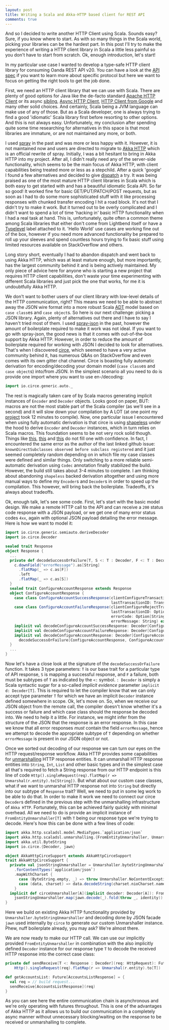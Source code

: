 ```yaml
---
layout: post
title: Writing a Scala and Akka-HTTP based client for REST API
comments: true
---
```


And so I decided to write another HTTP Client using Scala. Sounds easy? Sure, if you know where to start. As with so many things in the Scala world, picking your libraries can be the hardest part. In this post I'll try to make the experience of writing a HTTP client library in Scala a little less painful so you don't have to start from scratch. Ok, enough introduction, let's start!

In my particular use case I wanted to develop a type-safe HTTP client library for consuming Oanda REST API v20. You can have a look at the [API spec](http://developer.oanda.com/rest-live-v20/introduction) if you want to learn more about specific protocol but here we want to focus on getting the right tools to get the job done.

First, we need an HTTP client library that we can use with Scala. There are plenty of good options for Java like the de-facto standard [Apache HTTP Client](http://hc.apache.org/httpcomponents-client-5.0.x/index.html) or its async [sibling](https://hc.apache.org/httpcomponents-asyncclient-4.1.x/index.html), [Async HTTP Client](https://github.com/AsyncHttpClient/async-http-client), [HTTP Client from Google](https://github.com/google/google-http-java-client) and many other solid choices. And certainly, Scala being a JVM language can make use of any of those. But as a Scala developer, one is always trying to find a good 'idiomatic' Scala library first before resorting to other options. And this is not always easy. Unfortunately, my conclusion after spending quite some time researching for alternatives in this space is that most libraries are immature, or are not maintained any more, or both.

I used [spray](http://spray.io) in the past and was more or less happy with it. However, it is not maintained now and users are directed to migrate to [Akka HTTP](http://doc.akka.io/docs/akka-http/current/scala.html) which is an official rewrite of spray. Initially, I was a bit hesitant to bring in Akka HTTP into my project. After all, I didn't really need any of the server-side functionality, which seems to be the main focus of Akka HTTP, with client capabilities being treated more or less as a stepchild. After a quick 'google' I found a few alternatives and decided to give [dispatch](https://github.com/dispatch/reboot) a try. It was being praised as one of the most mature HTTP client libraries in Scala which is both easy to get started with and has a beautiful idiomatic Scala API. So far so good! It worked fine for basic GET/PUT/PATCH/POST requests, but as soon as I had to do some more sophisticated stuff with it like processing responses with chunked transfer encoding I hit a road block. It's not that I didn't try to make it work. But it turned out to be overly complicated and I didn't want to spend a lot of time 'hacking in' basic HTTP functionality when I had a real task at hand. This is, unfortunately, quite often a common theme among Scala libraries that either don't come from Lightbend itself or have a [Typelevel](http://typelevel.org) label attached to it. 'Hello World' use cases are working fine out of the box, however if you need more advanced functionality be prepared to roll up your sleeves and spend countless hours trying to fix basic stuff using limited resources available on StackOverflow and others.

Long story short, eventually I had to abandon dispatch and went back to using Akka HTTP, which was at least mature enough, but more importantly, has the largest community behind it and is being actively maintained. My only piece of advice here for anyone who is starting a new project that requires HTTP client capabilities, don't waste your time experimenting with different Scala libraries and just pick the one that works, for me it is undoubtfully Akka HTTP.

We don't want to bother users of our client library with low-level details of the HTTP communication, right? This means we need to be able to abstract away the JSON wire format into a more robust Scala [ADT](https://en.wikipedia.org/wiki/Algebraic_data_type) model based on `case class`es and `case object`s. So here is our next challenge: picking a JSON library. Again, plenty of alternatives out there and I have to say I haven't tried most of them. I used [spray-json](https://github.com/spray/spray-json) in the past, however the amount of boilerplate required to make it work was not ideal. If you want to go with spray-json, the good news is that it comes with out-of-the-box support by Akka HTTP. However, in order to reduce the amount of boilerplate required for working with JSON I decided to look for alternatives. That's when I discovered [circe](https://github.com/circe/circe), which seemed to have a very active community behind it, has numerous Q&As on StackOverflow and even comes with its own gitter chat channel. Circe is boasting fully automatic derivation for encoding/decoding your domain model (`case class`es and `case object`s) into/from JSON. In the simplest scenario all you need to do is provide one import where you want to use en-/decoding:

```scala
import io.circe.generic.auto._
```

The rest is magically taken care of by Scala macros generating implicit instances of `Encoder` and `Decoder` objects. Looks good on paper, BUT: macros are not the most stable part of the Scala compiler (as we'll see in a second) and it will slow down your compilation by A LOT (at one point my [project](https://github.com/msilb/scalanda-v20) took 12 minutes to compile). Now, one particular issue I encountered when using fully automatic derivation is that circe is using [shapeless](https://github.com/milessabin/shapeless) under the hood to derive `Encoder` and `Decoder` instances, which in turn relies on Scala macros. This foundation seems to be not very rock solid though. Things like [this](https://issues.scala-lang.org/browse/SI-7046), [this](https://issues.scala-lang.org/browse/SI-7567) and [this](https://github.com/lloydmeta/enumeratum/issues/90) do not fill one with confidence. In fact, I encountered the same error as the author of the last linked github issue: `knownDirectSubclasses observed before subclass registered` and it just seemed completely random depending on in which file my case classes were defined and similar things. Only switching to a more reliable semi-automatic derivation using `Codec` annotation finally stabilized the build. However, the build still takes about 3-4 minutes to complete. I am thinking about abandoning `shapeless` backed derivation altogether and using more manual ways to define my `Encoder`s and `Decoder`s in order to speed up the compilation. This however, will bring back the boilerplate. Tradeoffs, it's always about tradeoffs.

Ok, enough talk, let's see some code. First, let's start with the basic model design. We make a remote HTTP call to the API and can receive a `200` status code response with a JSON payload, or we get one of many error status codes `4xx`, again with optional JSON payload detailing the error message. Here is how we want to model it:

```scala
import io.circe.generic.semiauto.deriveDecoder
import io.circe.Decoder

sealed trait Response
object Response {
  ...
  private def decodeSuccessOrFailure[T, S <: T : Decoder, F <: T : Decoder]: Decoder[T] = Decoder.instance { c =>
    c.downField("errorMessage").as[String]
      .flatMap(_ => c.as[F])
      .left
      .flatMap(_ => c.as[S])
  }
  sealed trait ConfigureAccountResponse extends Response
  object ConfigureAccountResponse {
    case class ConfigureAccountSuccessResponse(clientConfigureTransaction: ClientConfigureTransaction,
                                               lastTransactionID: TransactionID) extends ConfigureAccountResponse
    case class ConfigureAccountFailureResponse(clientConfigureRejectTransaction: Option[ClientConfigureRejectTransaction],
                                               lastTransactionID: Option[TransactionID],
                                               errorCode: Option[String],
                                               errorMessage: String) extends ConfigureAccountResponse
    implicit val decodeConfigureAccountSuccessResponse: Decoder[ConfigureAccountSuccessResponse] = deriveDecoder
    implicit val decodeConfigureAccountFailureResponse: Decoder[ConfigureAccountFailureResponse] = deriveDecoder
    implicit val decodeConfigureAccountResponse: Decoder[ConfigureAccountResponse] =
      decodeSuccessOrFailure[ConfigureAccountResponse, ConfigureAccountSuccessResponse, ConfigureAccountFailureResponse]
  }
  ...
}
```

Now let's have a close look at the signature of the `decodeSuccessOrFailure` function. It takes 3 type parameters: `T` is our base trait for a particular type of API response, `S` is mapping a successful response, and `F` a failure, both must be subtypes of `T` as indicated by the `<:` symbol. `: Decoder` is simply a Scala syntactic sugar for a so-called _implicit evidence_ parameter `implicit d: Decoder[T]`. This is required to let the compiler know that we can only accept type parameter `T` for which we have an implicit `Decoder` instance defined somewhere in scope. Ok, let's move on. So, when we receive our JSON object from the remote call, the compiler doesn't know whether it's a success or failure and which case class should the response be decoded into. We need to help it a little. For instance, we might infer from the structure of the JSON that the response is an error response. In this case we know that all error responses _must_ contain the field `errorMessage`, hence we attempt to decode the appropriate subtype of `T` depending on whether `errorMessage` is present in our JSON object or not.

Once we sorted out decoding of our response we can turn our eyes on the HTTP request/response workflow. Akka HTTP provides some capabilities for [unmarshalling](http://doc.akka.io/docs/akka-http/current/scala/http/common/unmarshalling.html) HTTP response entities. It can unmarshall HTTP response entities into `String`, `Int`, `List` and other basic types and in the simplest case all that's required to fetch a String response from our HTTP endpoint is this line of code `Http().singleRequest(req).flatMap(r => Unmarshal(r.entity).to[String])`. But what about our custom case classes, what if we want to unmarshal HTTP response not into `String` but directly into our subtype of `Response` trait? Well, we need to put in some leg work to be able to do that. In order to make it work we need to connect our circe `Decoder`s defined in the previous step with the unmarshalling infrastructure of `Akka HTTP`. Fortunately, this can be achieved fairly quickly with minimal overhead. All we need to do is provide an implicit instance of `FromEntityUnmarshaller[T]` with `T` being our response type we're trying to decode. Here's how this can be done with a few lines of code:

```scala
import akka.http.scaladsl.model.MediaTypes.`application/json`
import akka.http.scaladsl.unmarshalling.{FromEntityUnmarshaller, Unmarshaller}
import akka.util.ByteString
import io.circe.{Decoder, jawn}

object AkkaHttpCirceSupport extends AkkaHttpCirceSupport
trait AkkaHttpCirceSupport {
  private val jsonStringUnmarshaller = Unmarshaller.byteStringUnmarshaller
    .forContentTypes(`application/json`)
    .mapWithCharset {
      case (ByteString.empty, _) => throw Unmarshaller.NoContentException
      case (data, charset) => data.decodeString(charset.nioCharset.name)
    }
  implicit def circeUnmarshaller[A](implicit decoder: Decoder[A]): FromEntityUnmarshaller[A] =
    jsonStringUnmarshaller.map(jawn.decode(_).fold(throw _, identity))
}
```

Here we build on existing Akka HTTP functionality provided by `Unmarshaller.byteStringUnmarshaller` and decoding done by JSON facade `jawn` used internally by `circe` to generate our custom Unmarshaller instance. Phew, nuff boilerplate already, you may ask? We're almost there.

We are now ready to make our HTTP call. We can use our implicitly provided `FromEntityUnmarshaller` in combination with the also implicitly defined `Decoder` instance for our response type `T` to decode the received HTTP response into the correct case class:

```scala
private def sendReceive[T <: Response : Decoder](req: HttpRequest): Future[T] =
    Http().singleRequest(req).flatMap(r => Unmarshal(r.entity).to[T])

def getAccountsList: Future[AccountsListResponse] = {
  val req = // build request...
  sendReceive[AccountsListResponse](req)
}
```

As you can see here the entire communication chain is asynchronous and we're only operating with futures throughout. This is one of the advantages of Akka HTTP as it allows us to build our communication in a completely async manner without unnecessary blocking/waiting on the response to be received or unmarshalling to complete.
